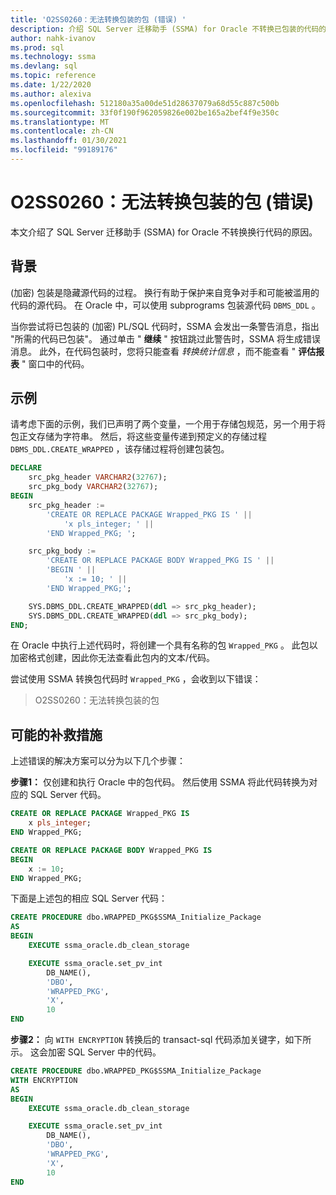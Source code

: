 ```yaml
---
title: 'O2SS0260：无法转换包装的包 (错误) '
description: 介绍 SQL Server 迁移助手 (SSMA) for Oracle 不转换已包装的代码的原因。
author: nahk-ivanov
ms.prod: sql
ms.technology: ssma
ms.devlang: sql
ms.topic: reference
ms.date: 1/22/2020
ms.author: alexiva
ms.openlocfilehash: 512180a35a00de51d28637079a68d55c887c500b
ms.sourcegitcommit: 33f0f190f962059826e002be165a2bef4f9e350c
ms.translationtype: MT
ms.contentlocale: zh-CN
ms.lasthandoff: 01/30/2021
ms.locfileid: "99189176"
---
```

# <a name="o2ss0260-wrapped-package-cannot-be-converted-error"></a>O2SS0260：无法转换包装的包 (错误) 

本文介绍了 SQL Server 迁移助手 (SSMA) for Oracle 不转换换行代码的原因。

## <a name="background"></a>背景

 (加密) 包装是隐藏源代码的过程。 换行有助于保护来自竞争对手和可能被滥用的代码的源代码。 在 Oracle 中，可以使用 subprograms 包装源代码 `DBMS_DDL` 。

当你尝试将已包装的 (加密) PL/SQL 代码时，SSMA 会发出一条警告消息，指出 "所需的代码已包装"。 通过单击 " **继续** " 按钮跳过此警告时，SSMA 将生成错误消息。 此外，在代码包装时，您将只能查看 *转换统计信息* ，而不能查看 " **评估报表** " 窗口中的代码。

## <a name="example"></a>示例

请考虑下面的示例，我们已声明了两个变量，一个用于存储包规范，另一个用于将包正文存储为字符串。 然后，将这些变量传递到预定义的存储过程 `DBMS_DDL.CREATE_WRAPPED` ，该存储过程将创建包装包。

```sql
DECLARE
    src_pkg_header VARCHAR2(32767);
    src_pkg_body VARCHAR2(32767);
BEGIN
    src_pkg_header :=
        'CREATE OR REPLACE PACKAGE Wrapped_PKG IS ' ||
            'x pls_integer; ' ||
        'END Wrapped_PKG; ';

    src_pkg_body :=
        'CREATE OR REPLACE PACKAGE BODY Wrapped_PKG IS ' ||
        'BEGIN ' ||
            'x := 10; ' ||
        'END Wrapped_PKG;';

    SYS.DBMS_DDL.CREATE_WRAPPED(ddl => src_pkg_header);
    SYS.DBMS_DDL.CREATE_WRAPPED(ddl => src_pkg_body);
END;
```

在 Oracle 中执行上述代码时，将创建一个具有名称的包 `Wrapped_PKG` 。 此包以加密格式创建，因此你无法查看此包内的文本/代码。

尝试使用 SSMA 转换包代码时 `Wrapped_PKG` ，会收到以下错误：

> O2SS0260：无法转换包装的包

## <a name="possible-remedies"></a>可能的补救措施

上述错误的解决方案可以分为以下几个步骤：

**步骤1：** 仅创建和执行 Oracle 中的包代码。 然后使用 SSMA 将此代码转换为对应的 SQL Server 代码。

```sql
CREATE OR REPLACE PACKAGE Wrapped_PKG IS
    x pls_integer;
END Wrapped_PKG;

CREATE OR REPLACE PACKAGE BODY Wrapped_PKG IS
BEGIN
    x := 10;
END Wrapped_PKG;
```

下面是上述包的相应 SQL Server 代码：

```sql
CREATE PROCEDURE dbo.WRAPPED_PKG$SSMA_Initialize_Package
AS
BEGIN
    EXECUTE ssma_oracle.db_clean_storage

    EXECUTE ssma_oracle.set_pv_int
        DB_NAME(),
        'DBO',
        'WRAPPED_PKG',
        'X',
        10
END
```

**步骤2：** 向 `WITH ENCRYPTION` 转换后的 transact-sql 代码添加关键字，如下所示。 这会加密 SQL Server 中的代码。

```sql
CREATE PROCEDURE dbo.WRAPPED_PKG$SSMA_Initialize_Package
WITH ENCRYPTION
AS
BEGIN
    EXECUTE ssma_oracle.db_clean_storage

    EXECUTE ssma_oracle.set_pv_int
        DB_NAME(),
        'DBO',
        'WRAPPED_PKG',
        'X',
        10
END
```
